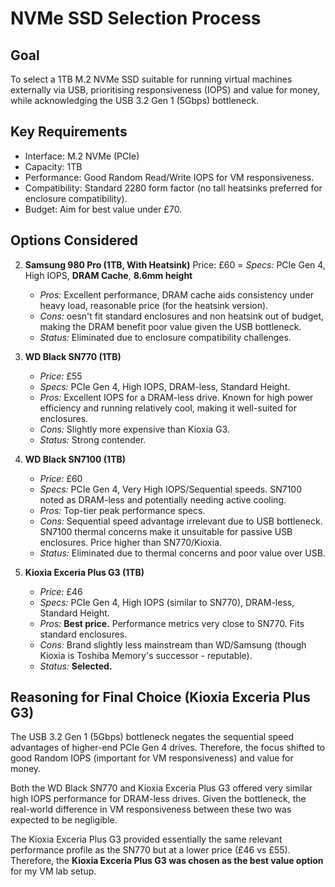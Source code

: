 # NVMe SSD Selection Process

## Goal

To select a 1TB M.2 NVMe SSD suitable for running virtual machines externally via USB, prioritising responsiveness (IOPS) and value for money, while acknowledging the USB 3.2 Gen 1 (5Gbps) bottleneck.

## Key Requirements

*   Interface: M.2 NVMe (PCIe)
*   Capacity: 1TB
*   Performance: Good Random Read/Write IOPS for VM responsiveness.
*   Compatibility: Standard 2280 form factor (no tall heatsinks preferred for enclosure compatibility).
*   Budget: Aim for best value under £70.

## Options Considered

2.  **Samsung 980 Pro (1TB, With Heatsink)**
         Price: £60
    =   *Specs:* PCIe Gen 4, High IOPS, **DRAM Cache**, **8.6mm height**
    *   *Pros:* Excellent performance, DRAM cache aids consistency under heavy load, reasonable price (for the heatsink version).
    *   *Cons:* oesn't fit standard enclosures and non heatsink out of budget, making the DRAM benefit poor value given the USB bottleneck. 
    *   *Status:* Eliminated due to enclosure compatibility challenges.

2. **WD Black SN770 (1TB)**
    *   *Price:* £55
    *   *Specs:* PCIe Gen 4, High IOPS, DRAM-less, Standard Height.
    *   *Pros:* Excellent IOPS for a DRAM-less drive. Known for high power efficiency and running relatively cool, making it well-suited for enclosures.
    *   *Cons:* Slightly more expensive than Kioxia G3.
    *   *Status:* Strong contender.

3.  **WD Black SN7100 (1TB)**
    *   *Price:* £60
    *   *Specs:* PCIe Gen 4, Very High IOPS/Sequential speeds. SN7100 noted as DRAM-less and potentially needing active cooling.
    *   *Pros:* Top-tier peak performance specs.
    *   *Cons:* Sequential speed advantage irrelevant due to USB bottleneck. SN7100 thermal concerns make it unsuitable for passive USB enclosures. Price higher than SN770/Kioxia.
    *   *Status:* Eliminated due to thermal concerns and poor value over USB.

5.  **Kioxia Exceria Plus G3 (1TB)**
    *   *Price:* £46
    *   *Specs:* PCIe Gen 4, High IOPS (similar to SN770), DRAM-less, Standard Height.
    *   *Pros:* **Best price.** Performance metrics very close to SN770. Fits standard enclosures.
    *   *Cons:* Brand slightly less mainstream than WD/Samsung (though Kioxia is Toshiba Memory's successor - reputable).
    *   *Status:* **Selected.**

## Reasoning for Final Choice (Kioxia Exceria Plus G3)

The USB 3.2 Gen 1 (5Gbps) bottleneck negates the sequential speed advantages of higher-end PCIe Gen 4 drives. Therefore, the focus shifted to good Random IOPS (important for VM responsiveness) and value for money.

Both the WD Black SN770 and Kioxia Exceria Plus G3 offered very similar high IOPS performance for DRAM-less drives. Given the bottleneck, the real-world difference in VM responsiveness between these two was expected to be negligible.

The Kioxia Exceria Plus G3 provided essentially the same relevant performance profile as the SN770 but at a lower price (£46 vs £55). Therefore, the **Kioxia Exceria Plus G3 was chosen as the best value option** for my VM lab setup.

